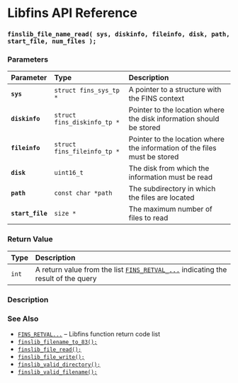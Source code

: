 # Libfins API Reference

### `finslib_file_name_read( sys, diskinfo, fileinfo, disk, path, start_file, num_files );`

### Parameters

| Parameter | Type | Description |
| :--- | :--- | :--- |
|**`sys`**|`struct fins_sys_tp *`|A pointer to a structure with the FINS context|
|**`diskinfo`**|`struct fins_diskinfo_tp *`|Pointer to the location where the disk information should be stored|
|**`fileinfo`**|`struct fins_fileinfo_tp *`|Pointer to the location where the information of the files must be stored|
|**`disk`**|`uint16_t`|The disk from which the information must be read|
|**`path`**|`const char *path`|The subdirectory in which the files are located|
|**`start_file`**|`size *`|The maximum number of files to read|

### Return Value

| Type | Description |
| :--- | :--- |
|`int`|A return value from the list [`FINS_RETVAL_...`](FINS_RETVAL.md) indicating the result of the query|

### Description

### See Also

* [`FINS_RETVAL...`](FINS_RETVAL.md) &ndash; Libfins function return code list
* [`finslib_filename_to_83();`](finslib_filename_to_83)
* [`finslib_file_read();`](finslib_file_read.md)
* [`finslib_file_write();`](finslib_file_write.md)
* [`finslib_valid_directory();`](finslib_valid_directory.md)
* [`finslib_valid_filename();`](finslib_valid_filename.md)
